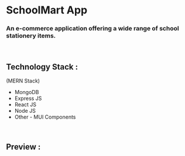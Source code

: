 # SchoolMart App

### An e-commerce application offering a wide range of school stationery items.

<br>

## Technology Stack :

(MERN Stack)

- MongoDB
- Express JS
- React JS
- Node JS
- Other - MUI Components

<br>

## Preview :

<br>
